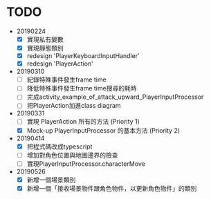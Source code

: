 # TODO

- 20190224
  - [x] 實現私有變數
  - [x] 實現靜態類別
  - [x] redesign 'PlayerKeyboardInputHandler'
  - [x] redesign 'PlayerAction'
- 20190310
  - [ ] 紀錄特殊事件發生frame time
  - [ ] 降低特殊事件發生frame time搜尋的耗時
  - [ ] 完成activity_example_of_attack_upward_PlayerInputProcessor
  - [ ] 把PlayerAction加進class diagram
- 20190331
  - [ ] 實現 PlayerAction 所有的方法 (Priority 1)
  - [x] Mock-up PlayerInputProcessor 的基本方法 (Priority 2)
- 20190414
  - [x] 把程式碼改成typescript
  - [ ] 增加對角色位置與地圖邊界的檢查
  - [ ] 實現PlayerInputProcessor.characterMove
- 20190526
  - [x] 新增一個場景類別
  - [x] 新增一個「接收場景物件跟角色物件，以更新角色物件」的類別